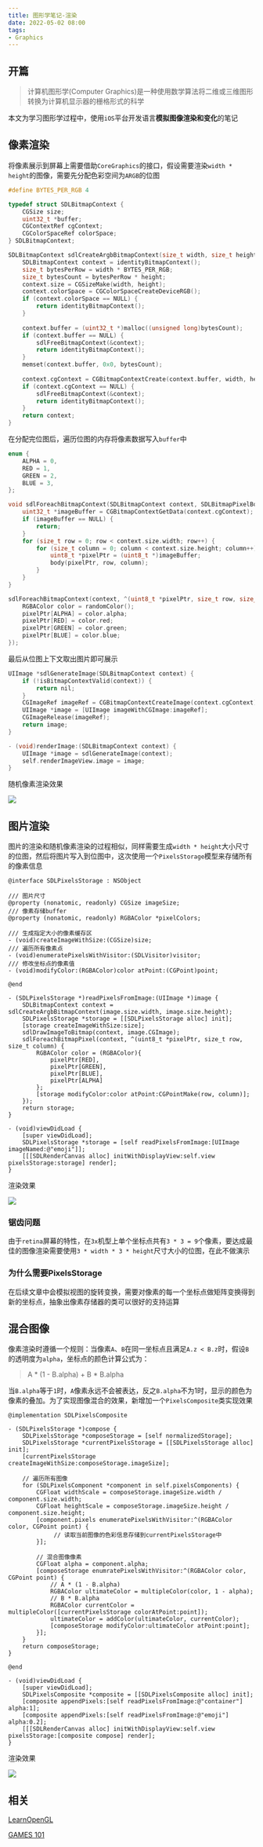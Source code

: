 ```yaml
---
title: 图形学笔记-渲染
date: 2022-05-02 08:00
tags:
- Graphics
---
```


## 开篇
> 计算机图形学(Computer Graphics)是一种使用数学算法将二维或三维图形转换为计算机显示器的栅格形式的科学

本文为学习图形学过程中，使用`iOS`平台开发语言**模拟图像渲染和变化**的笔记

## 像素渲染
将像素展示到屏幕上需要借助`CoreGraphics`的接口，假设需要渲染`width * height`的图像，需要先分配色彩空间为`ARGB`的位图

```C++
#define BYTES_PER_RGB 4

typedef struct SDLBitmapContext {
    CGSize size;
    uint32_t *buffer;
    CGContextRef cgContext;
    CGColorSpaceRef colorSpace;
} SDLBitmapContext;

SDLBitmapContext sdlCreateArgbBitmapContext(size_t width, size_t height) {
    SDLBitmapContext context = identityBitmapContext();
    size_t bytesPerRow = width * BYTES_PER_RGB;
    size_t bytesCount = bytesPerRow * height;
    context.size = CGSizeMake(width, height);
    context.colorSpace = CGColorSpaceCreateDeviceRGB();
    if (context.colorSpace == NULL) {
        return identityBitmapContext();
    }
    
    context.buffer = (uint32_t *)malloc((unsigned long)bytesCount);
    if (context.buffer == NULL) {
        sdlFreeBitmapContext(&context);
        return identityBitmapContext();
    }
    memset(context.buffer, 0x0, bytesCount);
    
    context.cgContext = CGBitmapContextCreate(context.buffer, width, height, 8, bytesPerRow, context.colorSpace, kCGImageAlphaPremultipliedFirst);
    if (context.cgContext == NULL) {
        sdlFreeBitmapContext(&context);
        return identityBitmapContext();
    }
    return context;
}
```

在分配完位图后，遍历位图的内存将像素数据写入`buffer`中

```C++
enum {
    ALPHA = 0,
    RED = 1,
    GREEN = 2,
    BLUE = 3,
};

void sdlForeachBitmapContext(SDLBitmapContext context, SDLBitmapPixelBody body) {
    uint32_t *imageBuffer = CGBitmapContextGetData(context.cgContext);
    if (imageBuffer == NULL) {
        return;
    }
    for (size_t row = 0; row < context.size.width; row++) {
        for (size_t column = 0; column < context.size.height; column++) {
            uint8_t *pixelPtr = (uint8_t *)imageBuffer;
            body(pixelPtr, row, column);
        }
    }
}

sdlForeachBitmapContext(context, ^(uint8_t *pixelPtr, size_t row, size_t column) {
    RGBAColor color = randomColor();
    pixelPtr[ALPHA] = color.alpha;
    pixelPtr[RED] = color.red;
    pixelPtr[GREEN] = color.green;
    pixelPtr[BLUE] = color.blue;
});
```

最后从位图上下文取出图片即可展示

```C++
UIImage *sdlGenerateImage(SDLBitmapContext context) {
    if (!isBitmapContextValid(context)) {
        return nil;
    }
    CGImageRef imageRef = CGBitmapContextCreateImage(context.cgContext);
    UIImage *image = [UIImage imageWithCGImage:imageRef];
    CGImageRelease(imageRef);
    return image;
}

- (void)renderImage:(SDLBitmapContext context) {
    UIImage *image = sdlGenerateImage(context);
    self.renderImageView.image = image;
}
```

随机像素渲染效果

![](https://p9-juejin.byteimg.com/tos-cn-i-k3u1fbpfcp/d5af3cb786ee42129af736244c5384a8~tplv-k3u1fbpfcp-watermark.image?)

## 图片渲染
图片的渲染和随机像素渲染的过程相似，同样需要生成`width * height`大小尺寸的位图，然后将图片写入到位图中，这次使用一个`PixelsStorage`模型来存储所有的像素信息

```ObjC
@interface SDLPixelsStorage : NSObject

/// 图片尺寸
@property (nonatomic, readonly) CGSize imageSize;
/// 像素存储buffer
@property (nonatomic, readonly) RGBAColor *pixelColors;

/// 生成指定大小的像素缓存区
- (void)createImageWithSize:(CGSize)size;
/// 遍历所有像素点
- (void)enumeratePixelsWithVisitor:(SDLVisitor)visitor;
/// 修改坐标点的像素值
- (void)modifyColor:(RGBAColor)color atPoint:(CGPoint)point;

@end

- (SDLPixelsStorage *)readPixelsFromImage:(UIImage *)image {
    SDLBitmapContext context = sdlCreateArgbBitmapContext(image.size.width, image.size.height);
    SDLPixelsStorage *storage = [[SDLPixelsStorage alloc] init];
    [storage createImageWithSize:size];
    sdlDrawImageToBitmap(context, image.CGImage);
    sdlForeachBitmapPixel(context, ^(uint8_t *pixelPtr, size_t row, size_t column) {
        RGBAColor color = (RGBAColor){
            pixelPtr[RED],
            pixelPtr[GREEN],
            pixelPtr[BLUE],
            pixelPtr[ALPHA]
        };
        [storage modifyColor:color atPoint:CGPointMake(row, column)];
    });
    return storage;
}

- (void)viewDidLoad {
    [super viewDidLoad];
    SDLPixelsStorage *storage = [self readPixelsFromImage:[UIImage imageNamed:@"emoji"]];
    [[[SDLRenderCanvas alloc] initWithDisplayView:self.view pixelsStorage:storage] render];
}
```

渲染效果

![](https://p6-juejin.byteimg.com/tos-cn-i-k3u1fbpfcp/9c243840700548e2adb074a5af26bfdc~tplv-k3u1fbpfcp-watermark.image?)

### 锯齿问题
由于`retina`屏幕的特性，在`3x`机型上单个坐标点共有`3 * 3 = 9`个像素，要达成最佳的图像渲染需要使用`3 * width * 3 * height`尺寸大小的位图，在此不做演示

### 为什么需要PixelsStorage
在后续文章中会模拟视图的旋转变换，需要对像素的每一个坐标点做矩阵变换得到新的坐标点，抽象出像素存储器的类可以很好的支持运算

## 混合图像
像素渲染时遵循一个规则：当像素`A`、`B`在同一坐标点且满足`A.z < B.z`时，假设`B`的透明度为`alpha`，坐标点的颜色计算公式为：

> A * (1 - B.alpha) + B * B.alpha

当`B.alpha`等于`1`时，`A`像素永远不会被表达，反之`B.alpha`不为1时，显示的颜色为像素的叠加。为了实现图像混合的效果，新增加一个`PixelsComposite`类实现效果

```ObjC
@implementation SDLPixelsComposite

- (SDLPixelsStorage *)compose {
    SDLPixelsStorage *composeStorage = [self normalizedStorage];
    SDLPixelsStorage *currentPixelsStorage = [[SDLPixelsStorage alloc] init];
    [currentPixelsStorage createImageWithSize:composeStorage.imageSize];
    
    // 遍历所有图像
    for (SDLPixelsComponent *component in self.pixelsComponents) {
        CGFloat widthScale = composeStorage.imageSize.width / component.size.width;
        CGFloat heightScale = composeStorage.imageSize.height / component.size.height;
        [component.pixels enumeratePixelsWithVisitor:^(RGBAColor color, CGPoint point) {
             // 读取当前图像的色彩信息存储到currentPixelsStorage中
        }];
        
        // 混合图像像素
        CGFloat alpha = component.alpha;
        [composeStorage enumratePixelsWithVisitor:^(RGBAColor color, CGPoint point) {
            // A * (1 - B.alpha)
            RGBAColor ultimateColor = multipleColor(color, 1 - alpha);
            // B * B.alpha
            RGBAColor currentColor = multipleColor([currentPixelsStorage colorAtPoint:point]);
            ultimateColor = addColor(ultimateColor, currentColor);
            [composeStorage modifyColor:ultimateColor atPoint:point];
        }];
    }
    return composeStorage;
}

@end

- (void)viewDidLoad {
    [super viewDidLoad];
    SDLPixelsComposite *composite = [[SDLPixelsComposite alloc] init];
    [composite appendPixels:[self readPixelsFromImage:@"container"] alpha:1];
    [composite appendPixels:[self readPixelsFromImage:@"emoji"] alpha:0.2];
    [[[SDLRenderCanvas alloc] initWithDisplayView:self.view pixelsStorage:[composite compose] render];
}
```

渲染效果

![](https://p1-juejin.byteimg.com/tos-cn-i-k3u1fbpfcp/dc96d0cee1654461978d8ad13ec5cd6c~tplv-k3u1fbpfcp-watermark.image?)

## 相关
[LearnOpenGL](https://learnopengl-cn.github.io)

[GAMES 101](https://www.bilibili.com/video/BV1X7411F744?spm_id_from=333.337.search-card.all.click)